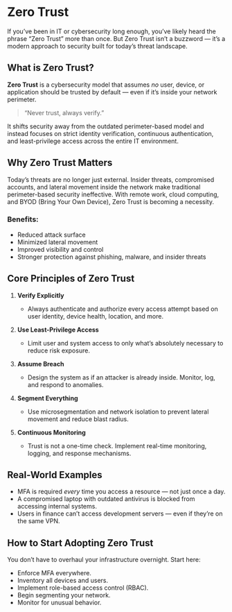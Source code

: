 # Zero Trust

If you’ve been in IT or cybersecurity long enough, you’ve likely heard the phrase “Zero Trust” more than once. But Zero Trust isn’t a buzzword — it’s a modern approach to security built for today’s threat landscape.

## What is Zero Trust?

**Zero Trust** is a cybersecurity model that assumes *no* user, device, or application should be trusted by default — even if it’s inside your network perimeter.

> “Never trust, always verify.”

It shifts security away from the outdated perimeter-based model and instead focuses on strict identity verification, continuous authentication, and least-privilege access across the entire IT environment.

## Why Zero Trust Matters

Today’s threats are no longer just external. Insider threats, compromised accounts, and lateral movement inside the network make traditional perimeter-based security ineffective. With remote work, cloud computing, and BYOD (Bring Your Own Device), Zero Trust is becoming a necessity.

### Benefits:
- Reduced attack surface
- Minimized lateral movement
- Improved visibility and control
- Stronger protection against phishing, malware, and insider threats

## Core Principles of Zero Trust

1. **Verify Explicitly**
   - Always authenticate and authorize every access attempt based on user identity, device health, location, and more.

2. **Use Least-Privilege Access**
   - Limit user and system access to only what’s absolutely necessary to reduce risk exposure.

3. **Assume Breach**
   - Design the system as if an attacker is already inside. Monitor, log, and respond to anomalies.

4. **Segment Everything**
   - Use microsegmentation and network isolation to prevent lateral movement and reduce blast radius.

5. **Continuous Monitoring**
   - Trust is not a one-time check. Implement real-time monitoring, logging, and response mechanisms.

## Real-World Examples

- MFA is required *every* time you access a resource — not just once a day.
- A compromised laptop with outdated antivirus is blocked from accessing internal systems.
- Users in finance can’t access development servers — even if they’re on the same VPN.

## How to Start Adopting Zero Trust

You don’t have to overhaul your infrastructure overnight. Start here:

- Enforce MFA everywhere.
- Inventory all devices and users.
- Implement role-based access control (RBAC).
- Begin segmenting your network.
- Monitor for unusual behavior.



